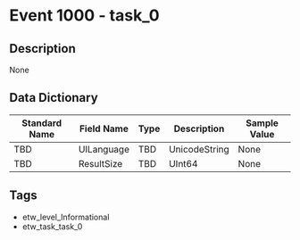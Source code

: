 # Event 1000 - task_0

## Description
None

## Data Dictionary
|Standard Name|Field Name|Type|Description|Sample Value|
|---|---|---|---|---|
|TBD|UILanguage|TBD|UnicodeString|None|None|
|TBD|ResultSize|TBD|UInt64|None|None|

## Tags
* etw_level_Informational
* etw_task_task_0